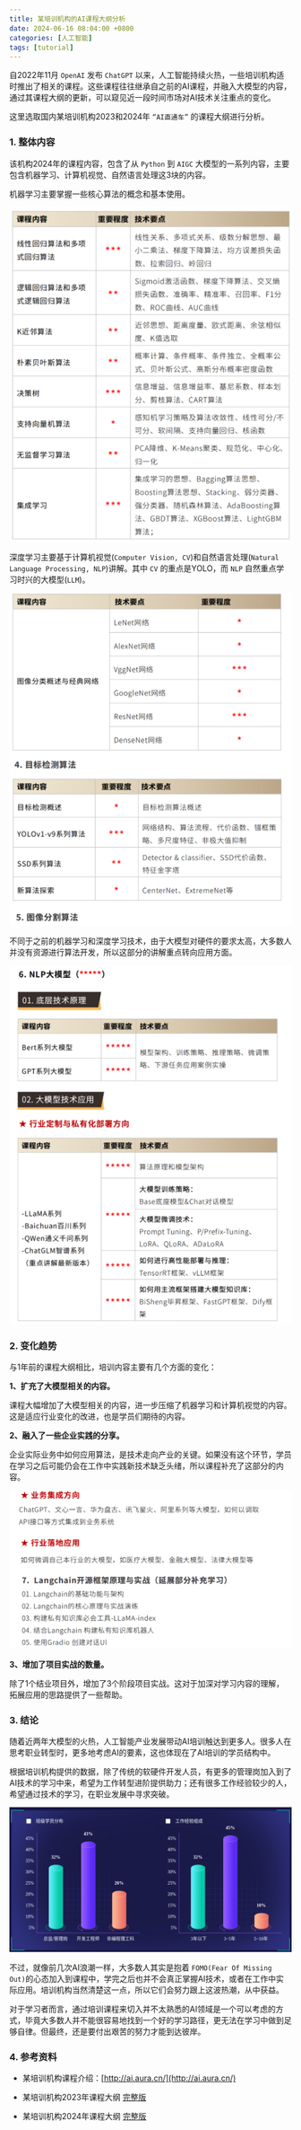 ```yaml
---
title: 某培训机构的AI课程大纲分析
date: 2024-06-16 08:04:00 +0800
categories: [人工智能]
tags: [tutorial]
---
```


自2022年11月 `OpenAI` 发布 `ChatGPT` 以来，人工智能持续火热，一些培训机构适时推出了相关的课程。这些课程往往继承自之前的AI课程，并融入大模型的内容，通过其课程大纲的更新，可以窥见近一段时间市场对AI技术关注重点的变化。

这里选取国内某培训机构2023和2024年 `“AI直通车”` 的课程大纲进行分析。

### 1. 整体内容

该机构2024年的课程内容，包含了从 `Python` 到 `AIGC` 大模型的一系列内容，主要包含机器学习、计算机视觉、自然语言处理这3块的内容。

机器学习主要掌握一些核心算法的概念和基本使用。

![机器学习内容](assets/posts-img/006-syllabus-1.png)

深度学习主要基于计算机视觉(`Computer Vision, CV`)和自然语言处理(`Natural Language Processing, NLP`)讲解。其中 `CV` 的重点是YOLO，而 `NLP` 自然重点学习时兴的大模型(`LLM`)。

![计算机视觉内容](assets/posts-img/006-syllabus-2.png)

不同于之前的机器学习和深度学习技术，由于大模型对硬件的要求太高，大多数人并没有资源进行算法开发，所以这部分的讲解重点转向应用方面。

![大模型内容](assets/posts-img/006-syllabus-3.png)

### 2. 变化趋势

与1年前的课程大纲相比，培训内容主要有几个方面的变化：

**1、扩充了大模型相关的内容。**

课程大幅增加了大模型相关的内容，进一步压缩了机器学习和计算机视觉的内容。这是适应行业变化的改进，也是学员们期待的内容。

**2、融入了一些企业实践的分享。**

企业实际业务中如何应用算法，是技术走向产业的关键。如果没有这个环节，学员在学习之后可能仍会在工作中实践新技术缺乏头绪，所以课程补充了这部分的内容。

![大模型实践](assets/posts-img/006-syllabus-4.png)

**3、增加了项目实战的数量。**

除了1个结业项目外，增加了3个阶段项目实战。这对于加深对学习内容的理解，拓展应用的思路提供了一些帮助。

### 3. 结论

随着近两年大模型的火热，人工智能产业发展带动AI培训触达到更多人。很多人在思考职业转型时，更多地考虑AI的要素，这也体现在了AI培训的学员结构中。

根据培训机构提供的数据，除了传统的软硬件开发人员，有更多的管理岗加入到了AI技术的学习中来，希望为工作转型进阶提供助力；还有很多工作经验较少的人，希望通过技术的学习，在职业发展中寻求突破。

![学员构成](assets/posts-img/006-aura.png)

不过，就像前几次AI浪潮一样，大多数人其实是抱着 `FOMO(Fear Of Missing Out)`的心态加入到课程中，学完之后也并不会真正掌握AI技术，或者在工作中实际应用。培训机构当然清楚这一点，所以它们会努力跟上这波热潮，从中获益。

对于学习者而言，通过培训课程来切入并不太熟悉的AI领域是一个可以考虑的方式，毕竟大多数人并不能很容易地找到一个好的学习路径，更无法在学习中做到足够自律。但最终，还是要付出艰苦的努力才能到达彼岸。

### 4. 参考资料

- 某培训机构课程介绍：[http://ai.aura.cn/](http://ai.aura.cn/)

- 某培训机构2023年课程大纲 [完整版](/assets/posts-img/006-syllabus-2023.jpg)

- 某培训机构2024年课程大纲 [完整版](/assets/posts-img/006-syllabus-2024.jpg)